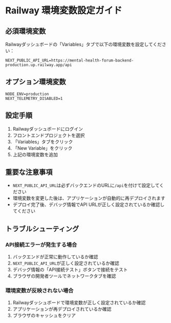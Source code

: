 # Railway 環境変数設定ガイド

## 必須環境変数

Railwayダッシュボードの「Variables」タブで以下の環境変数を設定してください：

```
NEXT_PUBLIC_API_URL=https://mental-health-forum-backend-production.up.railway.app/api
```

## オプション環境変数

```
NODE_ENV=production
NEXT_TELEMETRY_DISABLED=1
```

## 設定手順

1. Railwayダッシュボードにログイン
2. フロントエンドプロジェクトを選択
3. 「Variables」タブをクリック
4. 「New Variable」をクリック
5. 上記の環境変数を追加

## 重要な注意事項

- `NEXT_PUBLIC_API_URL`は必ずバックエンドのURLに`/api`を付けて設定してください
- 環境変数を変更した後は、アプリケーションが自動的に再デプロイされます
- デプロイ完了後、デバッグ情報でAPI URLが正しく設定されているか確認してください

## トラブルシューティング

### API接続エラーが発生する場合

1. バックエンドが正常に動作しているか確認
2. `NEXT_PUBLIC_API_URL`が正しく設定されているか確認
3. デバッグ情報の「API接続テスト」ボタンで接続をテスト
4. ブラウザの開発者ツールでネットワークタブを確認

### 環境変数が反映されない場合

1. Railwayダッシュボードで環境変数が正しく設定されているか確認
2. アプリケーションが再デプロイされているか確認
3. ブラウザのキャッシュをクリア 